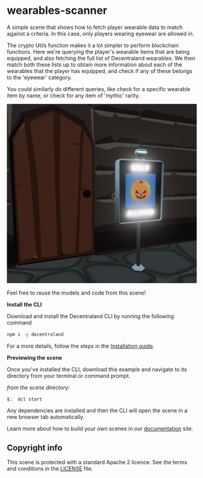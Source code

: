 # wearables-scanner

A simple scene that shows how to fetch player wearable data to match against a criteria. In this case, only players wearing eyewear are allowed in.

The crypto Utils function makes it a lot simpler to perform blockchain functions. Here we're querying the player's wearable items that are being equipped, and also fetching the full list of Decentraland wearables. We then match both these lists up to obtain more information about each of the wearables that the player has equipped, and check if any of these belongs to the 'eyewear' category.

You could similarly do different queries, like check for a specific wearable item by name, or check for any item of 'mythic' rarity.

![](screenshot/screenshot.png)

Feel free to reuse the models and code from this scene!

**Install the CLI**

Download and install the Decentraland CLI by running the following command

```bash
npm i -g decentraland
```

For a more details, follow the steps in the [Installation guide](https://docs.decentraland.org/documentation/installation-guide/).

**Previewing the scene**

Once you've installed the CLI, download this example and navigate to its directory from your terminal or command prompt.

_from the scene directory:_

```
$:  dcl start
```

Any dependencies are installed and then the CLI will open the scene in a new browser tab automatically.

Learn more about how to build your own scenes in our [documentation](https://docs.decentraland.org/) site.

## Copyright info

This scene is protected with a standard Apache 2 licence. See the terms and conditions in the [LICENSE](/LICENSE) file.
